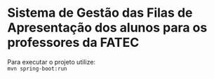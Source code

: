 # Sistema de Gestão das Filas de Apresentação dos alunos para os professores da FATEC

Para executar o projeto utilize: 
</br>```mvn spring-boot:run```
